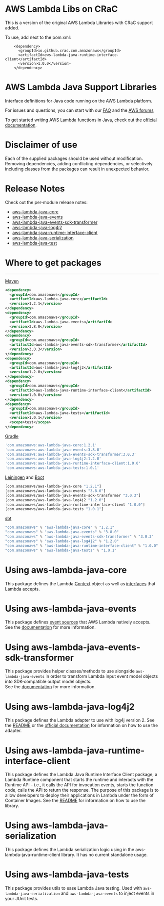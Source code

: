 # AWS Lambda Libs on CRaC

This is a version of the original AWS Lambda Libraries with CRaC support added.

To use, add next to the pom.xml:
```
    <dependency>
      <groupId>io.github.crac.com.amazonaws</groupId>
      <artifactId>aws-lambda-java-runtime-interface-client</artifactId>
      <version>1.0.0</version>
    </dependency>
```

# AWS Lambda Java Support Libraries
Interface definitions for Java code running on the AWS Lambda platform.

For issues and questions, you can start with our [FAQ](https://aws.amazon.com/lambda/faqs/)
 and the [AWS forums](https://forums.aws.amazon.com/forum.jspa?forumID=186)

To get started writing AWS Lambda functions in Java, check out the [official documentation](http://docs.aws.amazon.com/lambda/latest/dg/java-gs.html).

# Disclaimer of use

Each of the supplied packages should be used without modification. Removing
dependencies, adding conflicting dependencies, or selectively including classes
from the packages can result in unexpected behavior.

# Release Notes

Check out the per-module release notes:
- [aws-lambda-java-core](aws-lambda-java-core/RELEASE.CHANGELOG.md)
- [aws-lambda-java-events](aws-lambda-java-events/RELEASE.CHANGELOG.md)
- [aws-lambda-java-events-sdk-transformer](aws-lambda-java-events-sdk-transformer/RELEASE.CHANGELOG.md)
- [aws-lambda-java-log4j2](aws-lambda-java-log4j2/RELEASE.CHANGELOG.md)
- [aws-lambda-java-runtime-interface-client](aws-lambda-java-runtime-interface-client/RELEASE.CHANGELOG.md)
- [aws-lambda-java-serialization](aws-lambda-java-serialization/RELEASE.CHANGELOG.md)
- [aws-lambda-java-test](aws-lambda-java-tests/RELEASE.CHANGELOG.md)

# Where to get packages
___

[Maven](https://maven.apache.org)

```xml
<dependency>
  <groupId>com.amazonaws</groupId>
  <artifactId>aws-lambda-java-core</artifactId>
  <version>1.2.1</version>
</dependency>
<dependency>
  <groupId>com.amazonaws</groupId>
  <artifactId>aws-lambda-java-events</artifactId>
  <version>3.8.0</version>
</dependency>
<dependency>
  <groupId>com.amazonaws</groupId>
  <artifactId>aws-lambda-java-events-sdk-transformer</artifactId>
  <version>3.0.3</version>
</dependency>
<dependency>
  <groupId>com.amazonaws</groupId>
  <artifactId>aws-lambda-java-log4j2</artifactId>
  <version>1.2.0</version>
</dependency>
<dependency>
  <groupId>com.amazonaws</groupId>
  <artifactId>aws-lambda-java-runtime-interface-client</artifactId>
  <version>1.0.0</version>
</dependency>
<dependency>
  <groupId>com.amazonaws</groupId>
  <artifactId>aws-lambda-java-tests</artifactId>
  <version>1.0.1</version>
  <scope>test</scope>
</dependency>
```

[Gradle](https://gradle.org)

```groovy
'com.amazonaws:aws-lambda-java-core:1.2.1'
'com.amazonaws:aws-lambda-java-events:3.8.0'
'com.amazonaws:aws-lambda-java-events-sdk-transformer:3.0.3'
'com.amazonaws:aws-lambda-java-log4j2:1.2.0'
'com.amazonaws:aws-lambda-java-runtime-interface-client:1.0.0'
'com.amazonaws:aws-lambda-java-tests:1.0.1'
```

[Leiningen](http://leiningen.org) and [Boot](http://boot-clj.com)

```clojure
[com.amazonaws/aws-lambda-java-core "1.2.1"]
[com.amazonaws/aws-lambda-java-events "3.8.0"]
[com.amazonaws/aws-lambda-java-events-sdk-transformer "3.0.3"]
[com.amazonaws/aws-lambda-java-log4j2 "1.2.0"]
[com.amazonaws/aws-lambda-java-runtime-interface-client "1.0.0"]
[com.amazonaws/aws-lambda-java-tests "1.0.1"]
```

[sbt](http://www.scala-sbt.org)

```scala
"com.amazonaws" % "aws-lambda-java-core" % "1.2.1"
"com.amazonaws" % "aws-lambda-java-events" % "3.8.0"
"com.amazonaws" % "aws-lambda-java-events-sdk-transformer" % "3.0.3"
"com.amazonaws" % "aws-lambda-java-log4j2" % "1.2.0"
"com.amazonaws" % "aws-lambda-java-runtime-interface-client" % "1.0.0"
"com.amazonaws" % "aws-lambda-java-tests" % "1.0.1"
```

# Using aws-lambda-java-core

This package defines the Lambda [Context](http://docs.aws.amazon.com/lambda/latest/dg/java-context-object.html) object
 as well as [interfaces](http://docs.aws.amazon.com/lambda/latest/dg/java-handler-using-predefined-interfaces.html) that Lambda accepts.

# Using aws-lambda-java-events

This package defines [event sources](http://docs.aws.amazon.com/lambda/latest/dg/intro-invocation-modes.html) that AWS Lambda natively accepts. 
See the [documentation](aws-lambda-java-events/README.md) for more information.

# Using aws-lambda-java-events-sdk-transformer

This package provides helper classes/methods to use alongside `aws-lambda-java-events` in order to transform
 Lambda input event model objects into SDK-compatible output model objects.  
See the [documentation](aws-lambda-java-events-sdk-transformer/README.md) for more information.

# Using aws-lambda-java-log4j2

This package defines the Lambda adapter to use with log4j version 2. 
See the [README](aws-lambda-java-log4j2/README.md) or the [official documentation](http://docs.aws.amazon.com/lambda/latest/dg/java-logging.html#java-wt-logging-using-log4j) for information on how to use the adapter.

# Using aws-lambda-java-runtime-interface-client

This package defines the Lambda Java Runtime Interface Client package, a Lambda Runtime component that starts the runtime and interacts with the Runtime API - i.e., it calls the API for invocation events, starts the function code, calls the API to return the response.
The purpose of this package is to allow developers to deploy their applications in Lambda under the form of Container Images. See the [README](aws-lambda-java-runtime-interface-client/README.md) for information on how to use the library.

# Using aws-lambda-java-serialization

This package defines the Lambda serialization logic using in the aws-lambda-java-runtime-client library. It has no current standalone usage.

# Using aws-lambda-java-tests

This package provides utils to ease Lambda Java testing. Used with `aws-lambda-java-serialization` and `aws-lambda-java-events` to inject events in your JUnit tests.
